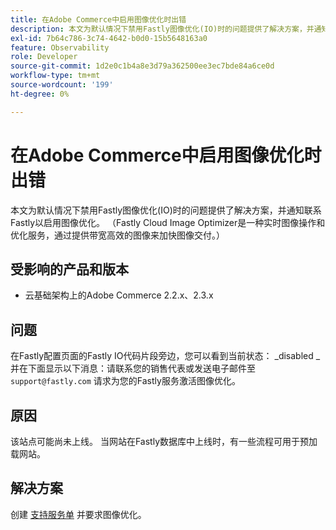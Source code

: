 ```yaml
---
title: 在Adobe Commerce中启用图像优化时出错
description: 本文为默认情况下禁用Fastly图像优化(IO)时的问题提供了解决方案，并通知联系Fastly以启用图像优化。 （Fastly Cloud Image Optimizer是一种实时图像操作和优化服务，通过提供带宽高效的图像来加快图像交付。）
exl-id: 7b64c786-3c74-4642-b0d0-15b5648163a0
feature: Observability
role: Developer
source-git-commit: 1d2e0c1b4a8e3d79a362500ee3ec7bde84a6ce0d
workflow-type: tm+mt
source-wordcount: '199'
ht-degree: 0%

---
```


# 在Adobe Commerce中启用图像优化时出错

本文为默认情况下禁用Fastly图像优化(IO)时的问题提供了解决方案，并通知联系Fastly以启用图像优化。 （Fastly Cloud Image Optimizer是一种实时图像操作和优化服务，通过提供带宽高效的图像来加快图像交付。）

## 受影响的产品和版本

* 云基础架构上的Adobe Commerce 2.2.x、2.3.x

## 问题

在Fastly配置页面的Fastly IO代码片段旁边，您可以看到当前状态： \_disabled \_并在下面显示以下消息：请联系您的销售代表或发送电子邮件至 `support@fastly.com` 请求为您的Fastly服务激活图像优化。

## 原因

该站点可能尚未上线。 当网站在Fastly数据库中上线时，有一些流程可用于预加载网站。

## 解决方案

创建 [支持服务单](/help/help-center-guide/help-center/magento-help-center-user-guide.md#submit-ticket) 并要求图像优化。
